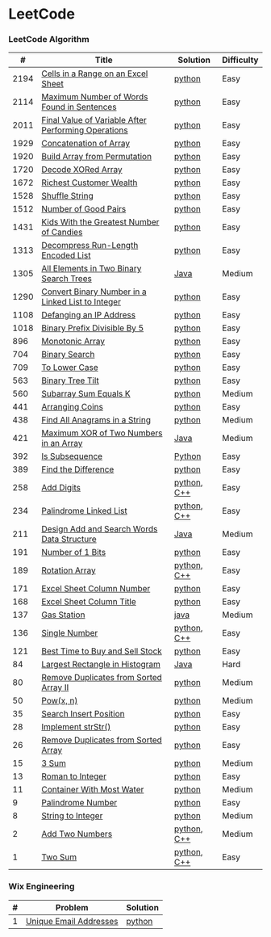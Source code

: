 LeetCode
========

### LeetCode Algorithm

| #     | Title                                                                                                                                          | Solution                                                                                                                                    | Difficulty |
|-------|------------------------------------------------------------------------------------------------------------------------------------------------|---------------------------------------------------------------------------------------------------------------------------------------------|------------|
| 2194  | [Cells in a Range on an Excel Sheet](https://leetcode.com/problems/cells-in-a-range-on-an-excel-sheet/)                                        | [python](Algorithms/python/CellsInARangeOnAnExcelSheet/cells-in-a-range-on-an-excel-sheet.py)                                               | Easy       |
| 2114  | [Maximum Number of Words Found in Sentences](https://leetcode.com/problems/maximum-number-of-words-found-in-sentences/)                        | [python](Algorithms/python/MaximumNumberofWordsFoundinSentences/MaximumNumberofWordsFoundinSentences.py)                                    | Easy       |
| 2011  | [Final Value of Variable After Performing Operations](https://leetcode.com/problems/final-value-of-variable-after-performing-operations/)      | [python](Algorithms/python/FinalValueOfVariableAfterPerformingOperations/FinalValueofVariableAfterPerformingOperations.py)                  | Easy       |
| 1929  | [Concatenation of Array](https://leetcode.com/problems/concatenation-of-array/)                                                                | [python](Algorithms/python/ConcatenationOfArray/ConcatenationOfArray.py)                                                                    | Easy       |
| 1920  | [Build Array from Permutation](https://leetcode.com/problems/build-array-from-permutation/)                                                    | [python](Algorithms/python/BuildArrayfromPermutation/BuildArrayfromPermutation.py)                                                          | Easy       |
| 1720  | [Decode XORed Array](https://leetcode.com/problems/decode-xor-ed-array/)                                                                       | [python](Algorithms/python/DecodeXORedArray/DecodeXORedArray.py)                                                                            | Easy       |
| 1672  | [Richest Customer Wealth](https://leetcode.com/problems/richest-customer-wealth)                                                               | [python](Algorithms/python/RichestCustomerWealth/)                                                                                          | Easy       |
| 1528  | [Shuffle String](https://leetcode.com/problems/shuffle-string)                                                                                 | [python](Algorithms/python/ShuffleString/ShuffleString.py)                                                                                  | Easy       |
| 1512  | [Number of Good Pairs](https://leetcode.com/problems/number-of-good-pairs)                                                                     | [python](Algorithms/python/NumberOfGoodPairs/NumberOfGoodPairs.py)                                                                          | Easy       |
| 1431  | [Kids With the Greatest Number of Candies](https://leetcode.com/problems/kids-with-the-greatest-number-of-candies/)                            | [python](Algorithms/python/KidsWiththeGreatestNumberofCandies/KidsWiththeGreatestNumberofCandies.py)                                        | Easy       |
| 1313  | [Decompress Run-Length Encoded List](https://leetcode.com/problems/decompress-run-length-encoded-list/)                                        | [python](Algorithms/python/DecompressRun-LengthEncodedList/1313-Decompress-Run-Length-Encoded-List.py)                                      | Easy       |
| 1305  | [All Elements in Two Binary Search Trees](https://leetcode.com/problems/all-elements-in-two-binary-search-trees)                               | [Java](Algorithms/Java/AllElementsInTwoBinarySearchTrees/All_Elements_in_Two_Binary_Search_Trees.java)                                      | Medium     |
| 1290  | [Convert Binary Number in a Linked List to Integer](https://leetcode.com/problems/convert-binary-number-in-a-linked-list-to-integer/)          | [python](Algorithms/python/ConvertBinaryNumberinaLinkedListtoInteger/1290.ConvertBinaryNumberinaLinkedListtoInteger.py)                     | Easy       |
| 1108  | [Defanging an IP Address](https://leetcode.com/problems/defanging-an-ip-address)                                                               | [python](Algorithms/python/DefanginganIPAddress/DefangingAnIPAddress.py)                                                                    | Easy       |
| 1018  | [Binary Prefix Divisible By 5](https://leetcode.com/problems/binary-prefix-divisible-by-5/)                                                    | [python](Algorithms/python/BinaryPrefixDivisibleBy5/BinaryPrefixDivisibleBy5.py)                                                            | Easy       |
| 896   | [Monotonic Array](https://leetcode.com/problems/monotonic-array/)                                                                              | [python](Algorithms/python/MonotonicArray/monotonic-array.py)                                                                               | Easy       |
| 704   | [Binary Search](https://leetcode.com/problems/binary-search/)                                                                                  | [python](Algorithms/python/BinarySearch/704-binary-search.py)                                                                               | Easy       |
| 709   | [To Lower Case](https://leetcode.com/problems/to-lower-case)                                                                                   | [python](Algorithms/python/ToLowerCase/ToLowerCase.py)                                                                                      | Easy       |
| 563   | [Binary Tree Tilt](https://leetcode.com/problems/binary-tree-tilt)                                                                             | [python](Algorithms/python/BinaryTreeTilt/BinaryTreeTilt.py)                                                                                | Easy       |
| 560   | [Subarray Sum Equals K](https://leetcode.com/problems/subarray-sum-equals-k/)                                                                  | [python](Algorithms/python/SubarraySumEqualsK/Subarray-Sum-Equals-K.py)                                                                    | Medium     |
| 441   | [Arranging Coins](https://leetcode.com/problems/arranging-coins/)                                                                              | [python](Algorithms/python/ArrangingCoins/441-arranging-coins.py)                                                                           | Easy       |
| 438   | [Find All Anagrams in a String](https://leetcode.com/problems/find-all-anagrams-in-a-string/)                                                  | [python](Algorithms/python/FindAllAnagramsinaString/Find-All-Anagrams-in-a-String.py)                                                       | Medium     |
| 421   | [Maximum XOR of Two Numbers in an Array](https://leetcode.com/problems/maximum-xor-of-two-numbers-in-an-array/)                                | [Java](Algorithms/Java/MaximumXOROfTwoNumbersInAnArray/Maximum_XOR_of_Two_Numbers_in_an_Array.java)                                         | Medium     |
| 392   | [Is Subsequence](https://leetcode.com/problems/is-subsequence/)                                                                                | [Python](Algorithms/python/IsSubsequence/392-is-subsequence.py)                                                                             | Easy       |
| 389   | [Find the Difference](https://leetcode.com/problems/find-the-difference/)                                                                      | [python](Algorithms/python/FindTheDifference/389-find-the-difference.py)                                                                    | Easy       |
| 258   | [Add Digits](https://leetcode.com/problems/add-digits/)                                                                                        | [python](Algorithms/python/AddDigits/258-add-digits.py), [C++](Algorithms/C++/AddDigits/258-add-digits.cpp)                                 | Easy       |
| 234   | [Palindrome Linked List](https://leetcode.com/problems/palindrome-linked-list/)                                                                | [python](Algorithms/python/PalindromeLinkedList/PalindromeLinkedList.py), [C++](Algorithms/C++/PalidromeLinkedList/PalidromeLinkedList.cpp) | Easy       |
| 211   | [Design Add and Search Words Data Structure](https://leetcode.com/problems/design-add-and-search-words-data-structure/)                        | [Java](Algorithms/Java/DesignAddAndSearchWordsDataStructure/DesignAddAndSearchWordsDataStructure.java)                                      | Medium     |
| 191   | [Number of 1 Bits](https://leetcode.com/problems/number-of-1-bits/)                                                                            | [python](Algorithms/python/NumberOf1Bits/number-of-1-bits.py)                                                                               | Easy       |
| 189   | [Rotation Array](https://leetcode.com/problems/rotate-array/)                                                                                  | [python](Algorithms/python/RotateArray/RotateArray.py), [C++](Algorithms/C++/RotateArray/RotateArray.cpp)                                   | Easy       |
| 171   | [Excel Sheet Column Number](https://leetcode.com/problems/excel-sheet-column-number/)                                                          | [python](Algorithms/python/ExcelSheetColumnNumber/excel-sheet-column-number.py)                                                             | Easy       |
| 168   | [Excel Sheet Column Title](https://leetcode.com/problems/excel-sheet-column-title/)                                                            | [python](Algorithms/python/ExcelSheetColumnTitle/excel-sheet-column-title.py)                                                               | Easy       |
| 137   | [Gas Station](https://leetcode.com/problems/gas-station/)                                                                                      | [java](Algorithms/Java/GasStation/Gas_Station.java)                                                                                         | Medium     |
| 136   | [Single Number](https://leetcode.com/problems/single-number/)                                                                                  | [python](Algorithms/python/SingleNumber/136-single-number.py), [C++](Algorithms/C++/SingleNumber/SingleNumber.cpp)                          | Easy       |
| 121   | [Best Time to Buy and Sell Stock](https://leetcode.com/problems/best-time-to-buy-and-sell-stock/)                                              | [python](Algorithms/python/BestTimeToBuyAndSellStock/BestTimeToBuyAndSellStock.py)                                                          | Easy       |
| 84    | [Largest Rectangle in Histogram](https://leetcode.com/problems/largest-rectangle-in-histogram/)                                                | [Java](Algorithms/Java/LargestRectangleInHistogram/LargestRectangleInHistogram.java)                                                        | Hard       |
| 80    | [Remove Duplicates from Sorted Array II](https://leetcode.com/problems/remove-duplicates-from-sorted-array-ii/)                                | [python](Algorithms/python/RemoveDuplicatesfromSortedArrayII/80-Remove-Duplicates-from-Sorted-Array-II.py)                                  | Medium     |
| 50    | [Pow(x, n)](https://leetcode.com/problems/powx-n)                                                                                              | [python](Algorithms/python/Pow(x,n)/pow(x,n).py)                                                                                            | Medium     |
| 35    | [Search Insert Position](https://leetcode.com/problems/search-insert-position/)                                                                | [python](Algorithms/python/SearchInsertPosition/35-search-insert-position.py)                                                               | Easy       |
| 28    | [Implement strStr()](https://leetcode.com/problems/implement-strstr/)                                                                          | [python](Algorithms/python/ImplementstrStr/implement-strstr.py)                                                                             | Easy       |
| 26    | [Remove Duplicates from Sorted Array](https://leetcode.com/problems/remove-duplicates-from-sorted-array/)                                      | [python](Algorithms/python/RemoveDuplicatesfromSortedArray/26-Remove-Duplicates-from-Sorted-Array.py)                                       | Easy       |
| 15    | [3 Sum](https://leetcode.com/problems/3sum/)                                                                                                   | [python](Algorithms/python/3Sum/3Sum.py)                                                                                                    | Medium     |
| 13    | [Roman to Integer](https://leetcode.com/problems/roman-to-integer/)                                                                            | [python](Algorithms/python/RomanToInteger/roman2integer.py)                                                                                 | Easy       |
| 11    | [Container With Most Water](https://leetcode.com/problems/container-with-most-water/)                                                          | [python](Algorithms/python/ContainerWithMostWater/container-with-most-water.py)                                                             | Medium     |
| 9     | [Palindrome Number](https://leetcode.com/problems/palindrome-number)                                                                           | [python](Algorithms/python/PalindromeNumber/PalindromeNumber.py)                                                                            | Easy       |
| 8     | [String to Integer](https://leetcode.com/problems/string-to-integer-atoi/)                                                                     | [python](Algorithms/python/StringToInteger(atoi)/StringToInteger(atoi).py)                                                                  | Medium     |
| 2     | [Add Two Numbers](https://leetcode.com/problems/add-two-numbers/)                                                                              | [python](Algorithms/python/AddTwoNumbers/AddTwoNumbers.py), [C++](Algorithms/C++/AddTwoNumbers/add-two-numbers.cpp)                         | Medium     |
| 1     | [Two Sum](https://leetcode.com/problems/two-sum/)                                                                                              | [python](Algorithms/python/TwoSum/Two_Sum.py), [C++](Algorithms/C++/TwoSum/twoSum.cpp)                                                      | Easy       |

### Wix Engineering
| #   | Problem                                                                       | Solution                                                      |
|-----|-------------------------------------------------------------------------------|---------------------------------------------------------------|
| 1   | [Unique Email Addresses](Algorithms/python/WixEngineering/wix-engineering.py) | [python](Algorithms/python/WixEngineering/wix-engineering.py) |




 
